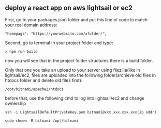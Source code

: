 


## deploy a react app on aws lightsail or ec2    

First, go to your packages.json folder and put this line of code to match your real domain address:

```
"homepage": "https://yourwebsite.com/afolder/", 
```

Second, go to terminal in your project folder and type:

```
> npm run build
```
now you will see that in the project folder structures there is a build folder.

Only that one you take an upload to your server using filezilla(like in lightsail/ec2, files are uploaded into the following folder(archieve old files in htdocs folder and delete old files first):
```
/opt/bitnami/apache2/htdocs
```

before that, use the following cmd to log into lightsail/ec2 and change ownership
```
ssh -i LightsailDefaultPrivateKey.pem bitnami@xxx.xxx.xxx.xxx(ip addr)

sudo chown -R bitnami /opt/bitnami

```

